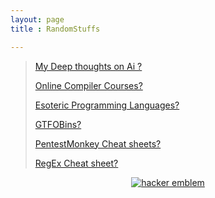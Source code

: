```yaml
---
layout: page
title : RandomStuffs

---
```

> [My Deep thoughts on Ai ?](Projects/mind.html)
>
> [ Online Compiler Courses?](https://news.ycombinator.com/item?id=23187239)
>
> [Esoteric Programming Languages?](https://morr.cc/esolangs/esolangs.pdf)
>
> [GTFOBins?](https://gtfobins.github.io/)
>
> [PentestMonkey Cheat sheets?](http://pentestmonkey.net/cheat-sheet/shells/reverse-shell-cheat-sheet)
>
> [RegEx Cheat sheet?](https://www.rexegg.com/regex-quickstart.html)

<center><a href='http://www.catb.org/hacker-emblem/'>
<img src='http://www.catb.org/hacker-emblem/glider.png' alt='hacker emblem' /></a> <center/>
